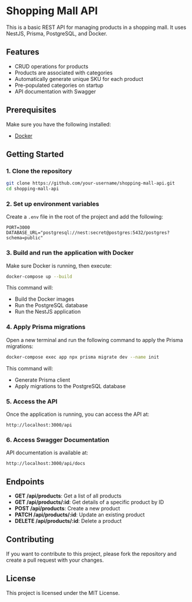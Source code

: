 
# Shopping Mall API

This is a basic REST API for managing products in a shopping mall. It uses NestJS, Prisma, PostgreSQL, and Docker.

## Features

- CRUD operations for products
- Products are associated with categories
- Automatically generate unique SKU for each product
- Pre-populated categories on startup
- API documentation with Swagger

## Prerequisites

Make sure you have the following installed:

- [Docker](https://www.docker.com/get-started)

## Getting Started

### 1. Clone the repository

```bash
git clone https://github.com/your-username/shopping-mall-api.git
cd shopping-mall-api
```

### 2. Set up environment variables

Create a `.env` file in the root of the project and add the following:

```env
PORT=3000
DATABASE_URL="postgresql://nest:secret@postgres:5432/postgres?schema=public"
```

### 3. Build and run the application with Docker

Make sure Docker is running, then execute:

```bash
docker-compose up --build
```

This command will:
- Build the Docker images
- Run the PostgreSQL database
- Run the NestJS application

### 4. Apply Prisma migrations

Open a new terminal and run the following command to apply the Prisma migrations:

```bash
docker-compose exec app npx prisma migrate dev --name init
```

This command will:
- Generate Prisma client
- Apply migrations to the PostgreSQL database

### 5. Access the API

Once the application is running, you can access the API at:

```
http://localhost:3000/api
```

### 6. Access Swagger Documentation

API documentation is available at:

```
http://localhost:3000/api/docs
```

## Endpoints

- **GET /api/products**: Get a list of all products
- **GET /api/products/:id**: Get details of a specific product by ID
- **POST /api/products**: Create a new product
- **PATCH /api/products/:id**: Update an existing product
- **DELETE /api/products/:id**: Delete a product

## Contributing

If you want to contribute to this project, please fork the repository and create a pull request with your changes.

## License

This project is licensed under the MIT License.
